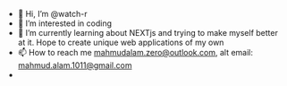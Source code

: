 - 👋 Hi, I’m @watch-r
- 👀 I’m interested in coding
- 🌱 I’m currently learning about NEXTjs and trying to make myself better at it.
     Hope to create unique web applications of my own
- 📫 How to reach me mahmudalam.zero@outlook.com, alt email: mahmud.alam.1011@gmail.com
- 

<!---
watch-r/watch-r is a ✨ special ✨ repository because its `README.md` (this file) appears on your GitHub profile.
You can click the Preview link to take a look at your changes.
--->
